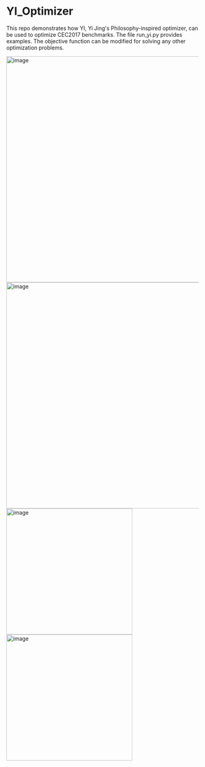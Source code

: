 # YI_Optimizer

This repo demonstrates how YI, Yi Jing's Philosophy-inspired optimizer, can be used to optimize CEC2017 benchmarks. The file run_yi.py provides examples. The objective function can be modified for solving any other optimization problems.

<img width="592" alt="image" src="https://github.com/SimKuanGOH/YI_Optimizer/assets/33505453/49de14e4-cecd-4d42-ac10-2259dc93a215">

<img width="592" alt="image" src="https://github.com/SimKuanGOH/YI_Optimizer/assets/33505453/daa3b370-60f5-4f0b-bc4d-25f79ac1f468">

<img width="330" alt="image" src="https://github.com/SimKuanGOH/YI_Optimizer/assets/33505453/6da1df3c-5f5a-436a-b1b5-fb64c81ad6aa">

<img width="330" alt="image" src="https://github.com/SimKuanGOH/YI_Optimizer/assets/33505453/e0e5f2d1-e53c-4160-9e51-228583fff916">

